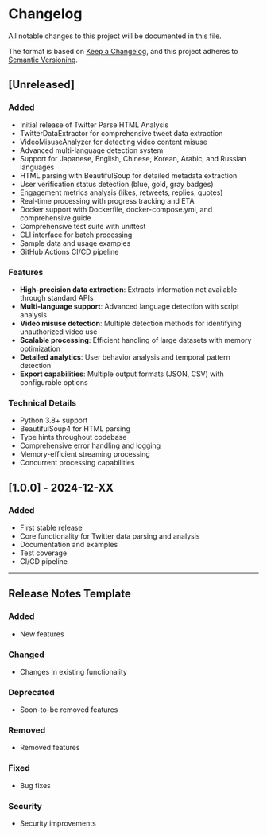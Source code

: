# Changelog

All notable changes to this project will be documented in this file.

The format is based on [Keep a Changelog](https://keepachangelog.com/en/1.0.0/),
and this project adheres to [Semantic Versioning](https://semver.org/spec/v2.0.0.html).

## [Unreleased]

### Added
- Initial release of Twitter Parse HTML Analysis
- TwitterDataExtractor for comprehensive tweet data extraction
- VideoMisuseAnalyzer for detecting video content misuse
- Advanced multi-language detection system
- Support for Japanese, English, Chinese, Korean, Arabic, and Russian languages
- HTML parsing with BeautifulSoup for detailed metadata extraction
- User verification status detection (blue, gold, gray badges)
- Engagement metrics analysis (likes, retweets, replies, quotes)
- Real-time processing with progress tracking and ETA
- Docker support with Dockerfile, docker-compose.yml, and comprehensive guide
- Comprehensive test suite with unittest
- CLI interface for batch processing
- Sample data and usage examples
- GitHub Actions CI/CD pipeline

### Features
- **High-precision data extraction**: Extracts information not available through standard APIs
- **Multi-language support**: Advanced language detection with script analysis
- **Video misuse detection**: Multiple detection methods for identifying unauthorized video use
- **Scalable processing**: Efficient handling of large datasets with memory optimization
- **Detailed analytics**: User behavior analysis and temporal pattern detection
- **Export capabilities**: Multiple output formats (JSON, CSV) with configurable options

### Technical Details
- Python 3.8+ support
- BeautifulSoup4 for HTML parsing
- Type hints throughout codebase
- Comprehensive error handling and logging
- Memory-efficient streaming processing
- Concurrent processing capabilities

## [1.0.0] - 2024-12-XX

### Added
- First stable release
- Core functionality for Twitter data parsing and analysis
- Documentation and examples
- Test coverage
- CI/CD pipeline

---

## Release Notes Template

### Added
- New features

### Changed
- Changes in existing functionality

### Deprecated
- Soon-to-be removed features

### Removed
- Removed features

### Fixed
- Bug fixes

### Security
- Security improvements